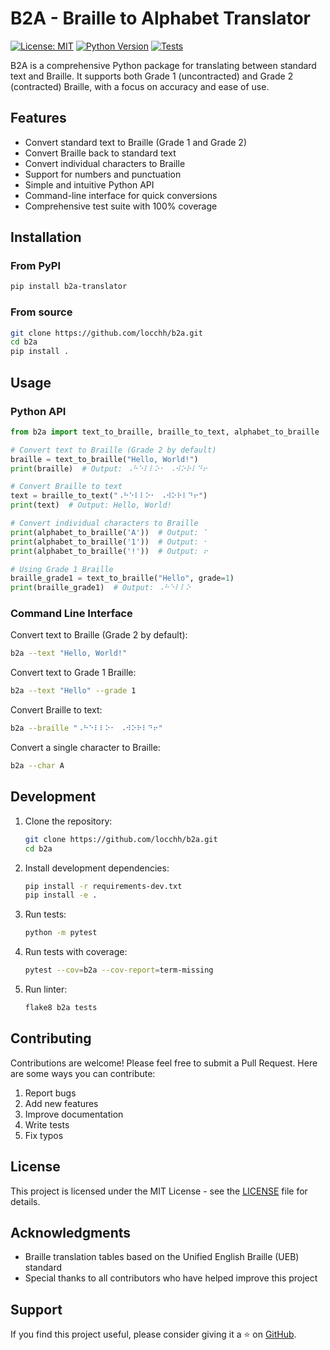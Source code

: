 # B2A - Braille to Alphabet Translator

[![License: MIT](https://img.shields.io/badge/License-MIT-yellow.svg)](https://opensource.org/licenses/MIT)
[![Python Version](https://img.shields.io/badge/python-3.6+-blue.svg)](https://www.python.org/downloads/)
[![Tests](https://github.com/locchh/b2a/actions/workflows/tests.yml/badge.svg)](https://github.com/locchh/b2a/actions/workflows/tests.yml)

B2A is a comprehensive Python package for translating between standard text and Braille. It supports both Grade 1 (uncontracted) and Grade 2 (contracted) Braille, with a focus on accuracy and ease of use.

## Features

- Convert standard text to Braille (Grade 1 and Grade 2)
- Convert Braille back to standard text
- Convert individual characters to Braille
- Support for numbers and punctuation
- Simple and intuitive Python API
- Command-line interface for quick conversions
- Comprehensive test suite with 100% coverage

## Installation

### From PyPI
```bash
pip install b2a-translator
```

### From source
```bash
git clone https://github.com/locchh/b2a.git
cd b2a
pip install .
```

## Usage

### Python API

```python
from b2a import text_to_braille, braille_to_text, alphabet_to_braille

# Convert text to Braille (Grade 2 by default)
braille = text_to_braille("Hello, World!")
print(braille)  # Output: ⠠⠓⠑⠇⠇⠕⠂ ⠠⠺⠕⠗⠇⠙⠖

# Convert Braille to text
text = braille_to_text("⠠⠓⠑⠇⠇⠕⠂ ⠠⠺⠕⠗⠇⠙⠖")
print(text)  # Output: Hello, World!

# Convert individual characters to Braille
print(alphabet_to_braille('A'))  # Output: ⠁
print(alphabet_to_braille('1'))  # Output: ⠂
print(alphabet_to_braille('!'))  # Output: ⠖

# Using Grade 1 Braille
braille_grade1 = text_to_braille("Hello", grade=1)
print(braille_grade1)  # Output: ⠠⠓⠑⠇⠇⠕
```

### Command Line Interface

Convert text to Braille (Grade 2 by default):
```bash
b2a --text "Hello, World!"
```

Convert text to Grade 1 Braille:
```bash
b2a --text "Hello" --grade 1
```

Convert Braille to text:
```bash
b2a --braille "⠠⠓⠑⠇⠇⠕⠂ ⠠⠺⠕⠗⠇⠙⠖"
```

Convert a single character to Braille:
```bash
b2a --char A
```

## Development

1. Clone the repository:
   ```bash
   git clone https://github.com/locchh/b2a.git
   cd b2a
   ```

2. Install development dependencies:
   ```bash
   pip install -r requirements-dev.txt
   pip install -e .
   ```

3. Run tests:
   ```bash
   python -m pytest
   ```

4. Run tests with coverage:
   ```bash
   pytest --cov=b2a --cov-report=term-missing
   ```

5. Run linter:
   ```bash
   flake8 b2a tests
   ```

## Contributing

Contributions are welcome! Please feel free to submit a Pull Request. Here are some ways you can contribute:

1. Report bugs
2. Add new features
3. Improve documentation
4. Write tests
5. Fix typos

## License

This project is licensed under the MIT License - see the [LICENSE](LICENSE) file for details.

## Acknowledgments

- Braille translation tables based on the Unified English Braille (UEB) standard
- Special thanks to all contributors who have helped improve this project

## Support

If you find this project useful, please consider giving it a ⭐️ on [GitHub](https://github.com/locchh/b2a).
